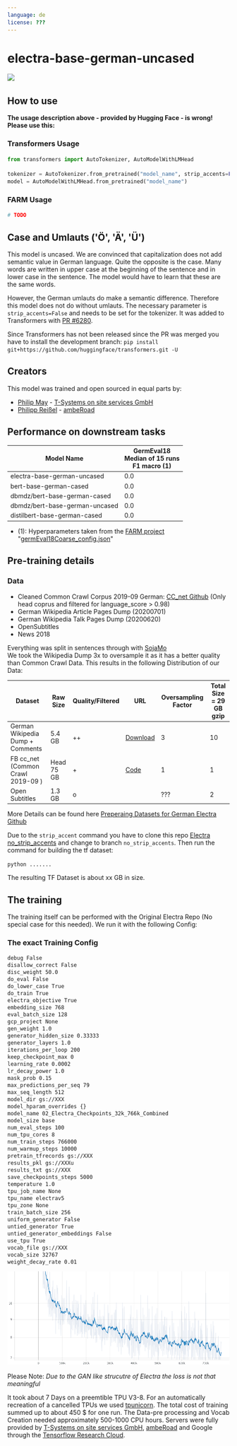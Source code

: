 ```yaml
---
language: de
license: ???
---
```


# electra-base-german-uncased
<a href="https://huggingface.co/exbert/?model=bert-base-german-cased">
	<img width="300px" src="https://files.gitter.im/5ef78b07d73408ce4fe81246/bBV6/electrav4.png">
</a>

## How to use
**The usage description above - provided by Hugging Face - is wrong! Please use this:**

### Transformers Usage
```python
from transformers import AutoTokenizer, AutoModelWithLMHead

tokenizer = AutoTokenizer.from_pretrained("model_name", strip_accents=False)
model = AutoModelWithLMHead.from_pretrained("model_name")
```

### FARM Usage
```python
# TODO
```

## Case and Umlauts ('Ö', 'Ä', 'Ü')
This model is uncased. We are convinced that capitalization does not add semantic value in German language.
Quite the opposite is the case. Many words are written in upper case at the beginning of the sentence and in
lower case in the sentence. The model would have to learn that these are the same words.

However, the German umlauts do make a semantic difference. Therefore this model does not do without umlauts.
The necessary parameter is `strip_accents=False` and needs to be set for the tokenizer.
It was added to Transformers with [PR #6280](https://github.com/huggingface/transformers/pull/6280).

Since Transformers has not been released since the PR was merged you have to install the development
branch: `pip install git+https://github.com/huggingface/transformers.git -U`

## Creators
This model was trained and open sourced in equal parts by:
- [Philip May](https://eniak.de) - [T-Systems on site services GmbH](https://www.t-systems-onsite.de/)
- [Philipp Reißel](https://www.reissel.eu) - [ambeRoad](https://amberoad.de/)

## Performance on downstream tasks

| Model Name                          | GermEval18<br/>Median of 15 runs</br>F1 macro (1) |
|-------------------------------------|---------------------------------------------------|
| electra-base-german-uncased         | 0.0                                               |
| bert-base-german-cased              | 0.0                                               |
| dbmdz/bert-base-german-cased        | 0.0                                               |
| dbmdz/bert-base-german-uncased      | 0.0                                               |
| distilbert-base-german-cased        | 0.0                                               |


- (1): Hyperparameters taken from the [FARM project](https://farm.deepset.ai/) "[germEval18Coarse_config.json](https://github.com/deepset-ai/FARM/blob/master/experiments/german-bert2.0-eval/germEval18Coarse_config.json)"

## Pre-training details

### Data 
- Cleaned Common Crawl Corpus 2019-09 German: [CC_net Github](https://github.com/facebookresearch/cc_net) (Only head coprus and filtered for language_score > 0.98)
- German Wikipedia Article Pages Dump (20200701)
- German Wikipedia Talk Pages Dump (20200620)
- OpenSubtitles
- News 2018

Everything was split in sentences through with [SojaMo](https://github.com/tsproisl/SoMaJo)  
We took the Wikipedia Dump 3x to oversample it as it has a better quality than Common Crawl Data. This results in the following Distribution of our Data: 


Dataset                                                                  | Raw Size                                                               | Quality/Filtered                                         | URL | Oversampling Factor | Total Size = 29 GB gzip
---------------------------------------------------------------------------- | ---------------------------------------------------------------- | -------------------------------------------------------- | ----------------------------------------------- | ---------------------------------- | --------------- |
German Wikipedia Dump + Comments                                        |  5.4 GB   |      ++       |   [Download](http://ftp.acc.umu.se/mirror/wikimedia.org/dumps/dewiki/)    |  3 | 10 | 54 GB = 30 
FB cc_net (Common Crawl 2019-09 )                                       |  Head 75 GB |  +        |  <a href ='https://github.com/facebookresearch/cc_net'>Code</a>     |  1  |  1 | 75 GB : 42 %
Open Subtitles                                            | 1.3 GB  |    o    |  | ???  | 2  |  2.6 GB : 1.5 % 

More Details can be found here [Preperaing Datasets for German Electra Github](https://github.com/PhilipMay/german-transformer-training)

Due to the `strip_accent` command you have to clone this repo [Electra no_strip_accents](https://github.com/PhilipMay/electra/tree/no_strip_accents) and change to branch `no_strip_accents`. Then run the command for building the tf dataset: 

`python .......`

The resulting TF Dataset is about xx GB in size. 

## The training

The training itself can be performed with the Original Electra Repo (No special case for this needed). 
We run it with the following Config: 

### The exact Training Config
```
debug False
disallow_correct False
disc_weight 50.0
do_eval False
do_lower_case True
do_train True
electra_objective True
embedding_size 768
eval_batch_size 128
gcp_project None
gen_weight 1.0
generator_hidden_size 0.33333
generator_layers 1.0
iterations_per_loop 200
keep_checkpoint_max 0
learning_rate 0.0002
lr_decay_power 1.0
mask_prob 0.15
max_predictions_per_seq 79
max_seq_length 512
model_dir gs://XXX
model_hparam_overrides {}
model_name 02_Electra_Checkpoints_32k_766k_Combined
model_size base
num_eval_steps 100
num_tpu_cores 8
num_train_steps 766000
num_warmup_steps 10000
pretrain_tfrecords gs://XXX
results_pkl gs://XXXu
results_txt gs://XXX
save_checkpoints_steps 5000
temperature 1.0
tpu_job_name None
tpu_name electrav5
tpu_zone None
train_batch_size 256
uniform_generator False
untied_generator True
untied_generator_embeddings False
use_tpu True
vocab_file gs://XXX
vocab_size 32767
weight_decay_rate 0.01
```

![Training Loss](loss.png)

Please Note: *Due to the GAN like strucutre of Electra the loss is not that meaningful* 

It took about 7 Days on a preemtible TPU V3-8. For an automatically recreation of a cancelled TPUs we used [tpunicorn](https://github.com/shawwn/tpunicorn). The total cost of training summed up to about 450 $ for one run. The Data-pre processing and Vocab Creation needed approximately 500-1000 CPU hours. Servers were fully provided by [T-Systems on site services GmbH](https://www.t-systems-onsite.de/), [ambeRoad](https://amberoad.de/) and Google through the [Tensorflow Research Cloud](https://www.tensorflow.org/tfrc). 
